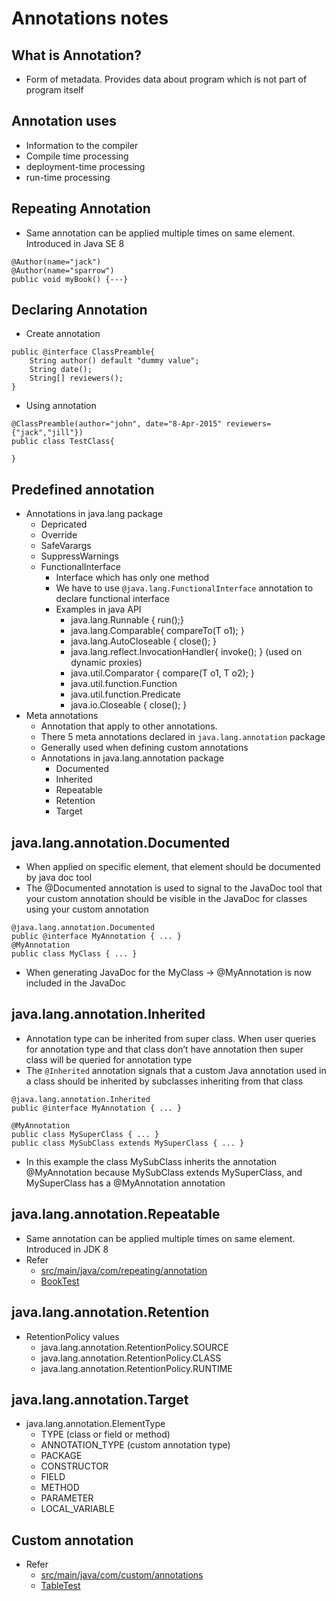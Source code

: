 # Annotations notes

## What is Annotation?
* Form of metadata. Provides data about program which is not part of program itself

## Annotation uses
* Information to the compiler
* Compile time processing
* deployment-time processing
* run-time processing

## Repeating Annotation
* Same annotation can be applied multiple times on same element. Introduced in Java SE 8
```
@Author(name="jack")
@Author(name="sparrow")
public void myBook() {---}
```

## Declaring Annotation
* Create annotation
```
public @interface ClassPreamble{
	String author() default "dummy value";
	String date();
	String[] reviewers();
}
```
* Using annotation
```
@ClassPreamble(author="john", date="8-Apr-2015" reviewers={"jack","jill"})
public class TestClass{

}
```

## Predefined annotation
* Annotations in java.lang package
	* Depricated
	* Override
	* SafeVarargs
	* SuppressWarnings
	* FunctionalInterface
		* Interface which has only one method
		* We have to use `@java.lang.FunctionalInterface` annotation to declare functional interface
		* Examples in java API
			* java.lang.Runnable { run();}
			* java.lang.Comparable{ compareTo(T o1); }
			* java.lang.AutoCloseable { close(); }
			* java.lang.reflect.InvocationHandler{ invoke(); } (used on dynamic proxies)
			* java.util.Comparator { compare(T o1, T o2); }
			* java.util.function.Function
			* java.util.function.Predicate
			* java.io.Closeable { close(); }
* Meta annotations
	* Annotation that apply to other annotations. 
	* There 5 meta annotations declared in `java.lang.annotation` package
	* Generally used when defining custom annotations
	* Annotations in java.lang.annotation package
		* Documented
		* Inherited
		* Repeatable
		* Retention
		* Target
		
## java.lang.annotation.Documented
* When applied on specific element, that element should be documented by java doc tool
* The @Documented annotation is used to signal to the JavaDoc tool that your custom annotation should be visible in the JavaDoc for classes using your custom annotation
```
@java.lang.annotation.Documented
public @interface MyAnnotation { ... }
@MyAnnotation
public class MyClass { ... }
```
* When generating JavaDoc for the MyClass -> @MyAnnotation is now included in the JavaDoc

## java.lang.annotation.Inherited
* Annotation type can be inherited from super class. When user queries for annotation type and that class don’t have annotation then super class will be queried for annotation type
* The `@Inherited` annotation signals that a custom Java annotation used in a class should be inherited by subclasses inheriting from that class
```
@java.lang.annotation.Inherited
public @interface MyAnnotation { ... }

@MyAnnotation
public class MySuperClass { ... }
public class MySubClass extends MySuperClass { ... }
```
* In this example the class MySubClass inherits the annotation @MyAnnotation because MySubClass extends MySuperClass, and MySuperClass has a @MyAnnotation annotation

## java.lang.annotation.Repeatable
* Same annotation can be applied multiple times on same element. Introduced in JDK 8
* Refer 
	* [src/main/java/com/repeating/annotation](src/main/java/com/repeating/annotation)
	* [BookTest](src/test/java/com/repeating/annotation/BookTest.java)
	
## java.lang.annotation.Retention
* RetentionPolicy values
	* java.lang.annotation.RetentionPolicy.SOURCE
	* java.lang.annotation.RetentionPolicy.CLASS
	* java.lang.annotation.RetentionPolicy.RUNTIME
	
## java.lang.annotation.Target
* java.lang.annotation.ElementType
	* TYPE (class or field or method)
	* ANNOTATION_TYPE (custom annotation type)
	* PACKAGE
	* CONSTRUCTOR
	* FIELD
	* METHOD
	* PARAMETER
	* LOCAL_VARIABLE
	
## Custom annotation
* Refer
	* [src/main/java/com/custom/annotations](src/main/java/com/custom/annotations)
	* [TableTest](src/test/java/com/custom/annotations/TableTest.java)
